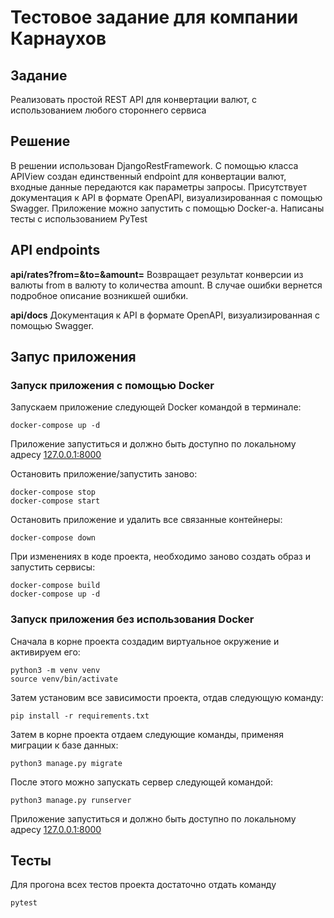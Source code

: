 # Тестовое задание для компании Карнаухов

## Задание
Реализовать простой REST API для конвертации валют, с использованием любого стороннего сервиса 

## Решение
В решении использован DjangoRestFramework. С помощью класса APIView создан единственный endpoint для конвертации валют, входные данные передаются как параметры запросы. Присутствует документация к API в формате OpenAPI, визуализированная с помощью Swagger. Приложение можно запустить с помощью Docker-а. Написаны тесты с использованием PyTest

## API endpoints
**api/rates?from=&to=&amount=** Возвращает результат конверсии из валюты from в валюту to количества amount. В случае ошибки вернется подробное описание возникшей ошибки.

**api/docs** Документация к API в формате OpenAPI, визуализированная с помощью Swagger.




## Запус приложения

### Запуск приложения с помощью Docker

Запускаем приложение следующей Docker командой в терминале:
```
docker-compose up -d
```
Приложение запуститься и должно быть доступно по локальному адресу [127.0.0.1:8000](http://127.0.0.1:8000)

Остановить приложение/запустить заново:
```
docker-compose stop
docker-compose start
```
Остановить приложение и удалить все связанные контейнеры:
```
docker-compose down
```
При изменениях в коде проекта, необходимо заново создать образ и запустить сервисы:
```
docker-compose build
docker-compose up -d
```

### Запуск приложения без использования Docker
Сначала в корне проекта создадим виртуальное окружение и активируем его:
```
python3 -m venv venv
source venv/bin/activate
```
Затем установим все зависимости проекта, отдав следующую команду:
```
pip install -r requirements.txt
```
Затем в корне проекта отдаем следующие команды, применяя миграции к базе данных:
```
python3 manage.py migrate
```
После этого можно запускать сервер следующей командой:
```
python3 manage.py runserver
```
Приложение запуститься и должно быть доступно по локальному адресу [127.0.0.1:8000](http://127.0.0.1:8000)

## Тесты
Для прогона всех тестов проекта достаточно отдать команду
```
pytest
```